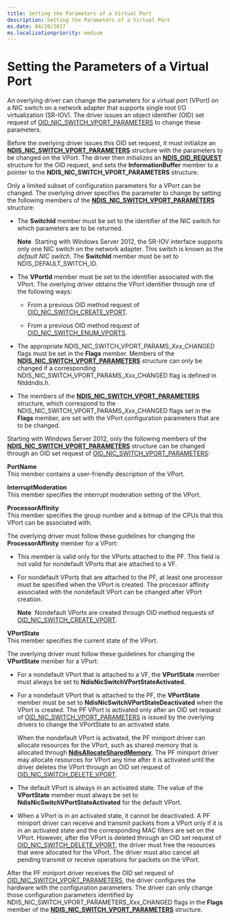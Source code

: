 ```yaml
---
title: Setting the Parameters of a Virtual Port
description: Setting the Parameters of a Virtual Port
ms.date: 04/20/2017
ms.localizationpriority: medium
---
```


# Setting the Parameters of a Virtual Port


An overlying driver can change the parameters for a virtual port (VPort) on a NIC switch on a network adapter that supports single root I/O virtualization (SR-IOV). The driver issues an object identifier (OID) set request of [OID\_NIC\_SWITCH\_VPORT\_PARAMETERS](./oid-nic-switch-vport-parameters.md) to change these parameters.

Before the overlying driver issues this OID set request, it must initialize an [**NDIS\_NIC\_SWITCH\_VPORT\_PARAMETERS**](/windows-hardware/drivers/ddi/ntddndis/ns-ntddndis-_ndis_nic_switch_vport_parameters) structure with the parameters to be changed on the VPort. The driver then initializes an [**NDIS\_OID\_REQUEST**](/windows-hardware/drivers/ddi/ndis/ns-ndis-_ndis_oid_request) structure for the OID request, and sets the **InformationBuffer** member to a pointer to the **NDIS\_NIC\_SWITCH\_VPORT\_PARAMETERS** structure.

Only a limited subset of configuration parameters for a VPort can be changed. The overlying driver specifies the parameter to change by setting the following members of the [**NDIS\_NIC\_SWITCH\_VPORT\_PARAMETERS**](/windows-hardware/drivers/ddi/ntddndis/ns-ntddndis-_ndis_nic_switch_vport_parameters) structure:

-   The **SwitchId** member must be set to the identifier of the NIC switch for which parameters are to be returned.

    **Note**  Starting with Windows Server 2012, the SR-IOV interface supports only one NIC switch on the network adapter. This switch is known as the *default NIC switch*. The **SwitchId** member must be set to NDIS\_DEFAULT\_SWITCH\_ID.

     

-   The **VPortId** member must be set to the identifier associated with the VPort. The overlying driver obtains the VPort identifier through one of the following ways:

    -   From a previous OID method request of [OID\_NIC\_SWITCH\_CREATE\_VPORT](./oid-nic-switch-create-vport.md).

    -   From a previous OID method request of [OID\_NIC\_SWITCH\_ENUM\_VPORTS](./oid-nic-switch-enum-vports.md).

-   The appropriate NDIS\_NIC\_SWITCH\_VPORT\_PARAMS\_*Xxx*\_CHANGED flags must be set in the **Flags** member. Members of the [**NDIS\_NIC\_SWITCH\_VPORT\_PARAMETERS**](/windows-hardware/drivers/ddi/ntddndis/ns-ntddndis-_ndis_nic_switch_vport_parameters) structure can only be changed if a corresponding NDIS\_NIC\_SWITCH\_VPORT\_PARAMS\_*Xxx*\_CHANGED flag is defined in Ntddndis.h.

-   The members of the [**NDIS\_NIC\_SWITCH\_VPORT\_PARAMETERS**](/windows-hardware/drivers/ddi/ntddndis/ns-ntddndis-_ndis_nic_switch_vport_parameters) structure, which correspond to the NDIS\_NIC\_SWITCH\_VPORT\_PARAMS\_*Xxx*\_CHANGED flags set in the **Flags** member, are set with the VPort configuration parameters that are to be changed.

Starting with Windows Server 2012, only the following members of the [**NDIS\_NIC\_SWITCH\_VPORT\_PARAMETERS**](/windows-hardware/drivers/ddi/ntddndis/ns-ntddndis-_ndis_nic_switch_vport_parameters) structure can be changed through an OID set request of [OID\_NIC\_SWITCH\_VPORT\_PARAMETERS](./oid-nic-switch-vport-parameters.md):

<a href="" id="portname"></a>**PortName**  
This member contains a user-friendly description of the VPort.

<a href="" id="interruptmoderation"></a>**InterruptModeration**  
This member specifies the interrupt moderation setting of the VPort.

<a href="" id="processoraffinity"></a>**ProcessorAffinity**  
This member specifies the group number and a bitmap of the CPUs that this VPort can be associated with.

The overlying driver must follow these guidelines for changing the **ProcessorAffinity** member for a VPort:

-   This member is valid only for the VPorts attached to the PF. This field is not valid for nondefault VPorts that are attached to a VF.

-   For nondefault VPorts that are attached to the PF, at least one processor must be specified when the VPort is created. The processor affinity associated with the nondefault VPort can be changed after VPort creation.

    **Note**  Nondefault VPorts are created through OID method requests of [OID\_NIC\_SWITCH\_CREATE\_VPORT](./oid-nic-switch-create-vport.md).

     

<a href="" id="vportstate"></a>**VPortState**  
This member specifies the current state of the VPort.

The overlying driver must follow these guidelines for changing the **VPortState** member for a VPort:

-   For a nondefault VPort that is attached to a VF, the **VPortState** member must always be set to **NdisNicSwitchVPortStateActivated**.

-   For a nondefault VPort that is attached to the PF, the **VPortState** member must be set to **NdisNicSwitchVPortStateDeactivated** when the VPort is created. The PF VPort is activated only after an OID set request of [OID\_NIC\_SWITCH\_VPORT\_PARAMETERS](./oid-nic-switch-vport-parameters.md) is issued by the overlying drivers to change the VPortState to an activated state.

    When the nondefault VPort is activated, the PF miniport driver can allocate resources for the VPort, such as shared memory that is allocated through [**NdisAllocateSharedMemory**](/windows-hardware/drivers/ddi/ndis/nf-ndis-ndisallocatesharedmemory). The PF miniport driver may allocate resources for VPort any time after it is activated until the driver deletes the VPort through an OID set request of [OID\_NIC\_SWITCH\_DELETE\_VPORT](./oid-nic-switch-delete-vport.md).

-   The default VPort is always in an activated state. The value of the **VPortState** member must always be set to **NdisNicSwitchVPortStateActivated** for the default VPort.

-   When a VPort is in an activated state, it cannot be deactivated. A PF miniport driver can receive and transmit packets from a VPort only if it is in an activated state and the corresponding MAC filters are set on the VPort. However, after the VPort is deleted through an OID set request of [OID\_NIC\_SWITCH\_DELETE\_VPORT](./oid-nic-switch-delete-vport.md), the driver must free the resources that were allocated for the VPort. The driver must also cancel all pending transmit or receive operations for packets on the VPort.

After the PF miniport driver receives the OID set request of [OID\_NIC\_SWITCH\_VPORT\_PARAMETERS](./oid-nic-switch-vport-parameters.md), the driver configures the hardware with the configuration parameters. The driver can only change those configuration parameters identified by NDIS\_NIC\_SWITCH\_VPORT\_PARAMETERS\_*Xxx*\_CHANGED flags in the **Flags** member of the [**NDIS\_NIC\_SWITCH\_VPORT\_PARAMETERS**](/windows-hardware/drivers/ddi/ntddndis/ns-ntddndis-_ndis_nic_switch_vport_parameters) structure.

 

